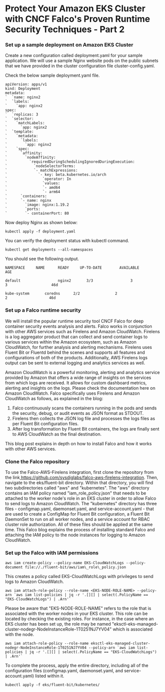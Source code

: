# Protect Your Amazon EKS Cluster with CNCF Falco's Proven Runtime Security Techniques - Part 2


### **Set up a sample deployment on Amazon EKS Cluster**
Create a new configuration called deployment.yaml for your sample application. We will use a sample Nginx website pods on the public subnets that we have provided in the cluster configuration file cluster-config.yaml.

Check the below sample deployment.yaml file.

    apiVersion: apps/v1
    kind: Deployment
    metadata:
    `  `name: nginx2
    `  `labels:
    `    `app: nginx2
    spec:
    `  `replicas: 3
    `  `selector:
    `    `matchLabels:
    `      `app: nginx2
    `  `template:
    `    `metadata:
    `      `labels:
    `        `app: nginx2
    `    `spec:
    `      `affinity:
    `        `nodeAffinity:
    `          `requiredDuringSchedulingIgnoredDuringExecution:
    `            `nodeSelectorTerms:
    `            `- matchExpressions:
    `              `- key: beta.kubernetes.io/arch
    `                `operator: In
    `                `values:
    `                `- amd64
    `                `- arm64
    `      `containers:
    `      `- name: nginx
    `        `image: nginx:1.19.2
    `        `ports:
    `        `- containerPort: 80


Now deploy Nginx as shown below:

    kubectl apply -f deployment.yaml

You can verify the deployment status with kubectl command.

    kubectl get deployments --all-namespaces

You should see the following output.

    NAMESPACE     NAME      READY     UP-TO-DATE        AVAILABLE        AGE
    
    default                 nginx2       3/3                 3                           3                    46d
     
    kube-system       coredns      2/2                2                            2                   46d



### **Set up a Falco runtime security**

We will install the popular runtime security tool CNCF Falco for deep container security events analysis and alerts. Falco works in conjunction with other AWS services such as Firelens and Amazon CloudWatch. Firelens is a log aggregator product that can collect and send container logs to various services within the Amazon ecosystem, such as Amazon CloudWatch, for further analysis and alerting mechanisms. Firelens uses Fluent Bit or Fluentd behind the scenes and supports all features and configurations of both of the products. Additionally, AWS Firelens logs output can be sent to external logging and analytics services as well.

Amazon CloudWatch is a powerful monitoring, alerting and analytics service provided by Amazon that offers a wide range of insights on the services from which logs are received. It allows for custom dashboard metrics, alerting and insights on the logs. Please check the documentation here on Amazon CloudWatch. Falco specifically uses Firelens and Amazon CloudWatch as follows, as explained in the blog:

1. Falco continuously scans the containers running in the pods and sends the security, debug, or audit events as JSON format as STDOUT.
2. Firelens then collects the JSON log file and processes the logs files as per Fluent Bit configuration files.
3. After log transformation by Fluent Bit containers, the logs are finally sent to AWS CloudWatch as the final destination.

This blog post explains in depth on how to install Falco and how it works with other AWS services.


### Clone the Falco repository

To use the Falco-AWS-Firelens integration, first clone the repository from the link[ ](https://github.com/sysdiglabs/falco-aws-firelens-integration)<https://github.com/sysdiglabs/falco-aws-firelens-integration>. Then, navigate to the eks/fluent-bit directory. Within that directory, you will find two subdirectories called "aws" and "kubernetes". The "aws" directory contains an IAM policy named "iam\_role\_policy.json" that needs to be attached to the worker node's role in an EKS cluster in order to allow Falco to send logs to Amazon CloudWatch. The "kubernetes" directory has three files - configmap.yaml, daemonset.yaml, and service-account.yaml - that are used to create a ConfigMap for Fluent Bit configuration, a Fluent Bit DaemonSet to run on all worker nodes, and a service account for RBAC cluster role authorization. All of these files should be applied at the same time. This Falco blog explains the process of installing standard Falco and attaching the IAM policy to the node instances for logging to Amazon CloudWatch.

### Set up the Falco with IAM permissions

    aws iam create-policy --policy-name EKS-CloudWatchLogs --policy-document file://./fluent-bit/aws/iam\_role\_policy.json

This creates a policy called EKS-CloudWatchLogs with privileges to send logs to Amazon CloudWatch.

    aws iam attach-role-policy --role-name <EKS-NODE-ROLE-NAME> --policy-arn `aws iam list-policies | jq -r '.[][] | select(.PolicyName == "EKS-CloudWatchLogs") | .Arn'`


Please be aware that "EKS-NODE-ROLE-NAME" refers to the role that is associated with the worker nodes in your EKS cluster. This role can be located by checking the existing roles. For instance, in the case where an EKS cluster has been set up, the role may be named "eksctl-eks-managed-cluster-nodegr-NodeInstanceRole-1T0251NJ7YV04" which is associated with the node.

    aws iam attach-role-policy --role-name eksctl-eks-managed-cluster-nodegr-NodeInstanceRole-1T0251NJ7YV04 --policy-arn `aws iam list-policies | jq -r '.[][] | select(.PolicyName == "EKS-CloudWatchLogs") | .Arn'`

To complete the process, apply the entire directory, including all of the configuration files (configmap.yaml, daemonset.yaml, and service-account.yaml) listed within it.

    kubectl apply -f eks/fluent-bit/kubernetes/
